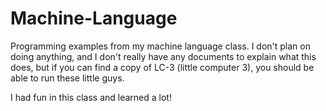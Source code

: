 # Machine-Language
Programming examples from my machine language class.
I don't plan on doing anything, and I don't really have any documents to explain what this does,
but if you can find a copy of LC-3 (little computer 3), you should be able to run these little guys.

I had fun in this class and learned a lot!
